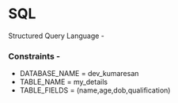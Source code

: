 # SQL
Structured Query Language - 
<br>

### Constraints -
* DATABASE_NAME = dev_kumaresan
* TABLE_NAME = my_details
* TABLE_FIELDS = (name,age,dob,qualification)